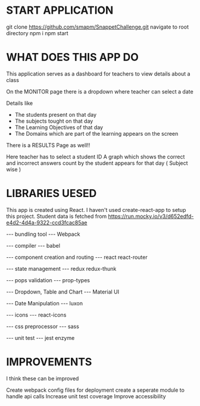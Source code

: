 # START APPLICATION

git clone https://github.com/smapm/SnappetChallenge.git
navigate to root directory
npm i
npm start

# WHAT DOES THIS APP DO

This application serves as a dashboard for teachers to view details about a class

On the MONITOR page there is a dropdown where teacher can select a date

Details like

* The students present on that day
* The subjects tought on that day
* The Learning Objectives of that day
* The Domains which are part of the learning appears on the screen

There is a RESULTS Page as well!!

Here teacher has to select a student ID
A graph which shows the correct and incorrect answers count by the student appears for that day ( Subject wise )

# LIBRARIES UESED

This app is created using React.
I haven't used create-react-app to setup this project.
Student data is fetched from https://run.mocky.io/v3/d652edfd-e4d2-4d4a-9322-ccd3fcac85ae

--- bundling tool ---
Webpack

--- compiler ---
babel

--- component creation and routing ---
react
react-router

--- state management ---
redux
redux-thunk

--- pops validation ---
prop-types

--- Dropdown, Table and Chart ---
Material UI

--- Date Manipulation ---
luxon

--- icons ---
react-icons

--- css preprocessor ---
sass

--- unit test ---
jest
enzyme 

# IMPROVEMENTS

I think these can be improved

Create webpack config files for deployment
create a seperate module to handle api calls
Increase unit test coverage
Improve accessibility
